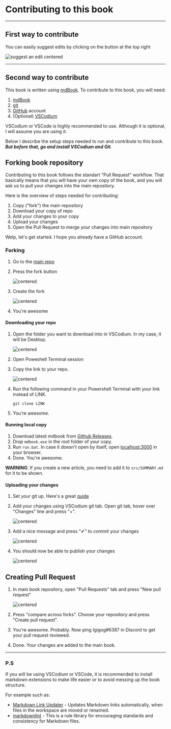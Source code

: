 # Contributing to this book

___

## First way to contribute

You can easily suggest edits by clicking on the button at the top right

![suggest an edit centered](contributing-images/suggest-an-edit.png)

___

## Second way to contribute

This book is written using [mdBook](https://github.com/rust-lang/mdBook). To contribute to this book, you will need:

1. [mdBook](https://github.com/rust-lang/mdBook)
2. [git](https://gitforwindows.org/)
3. [GitHub](https://github.com/) account
4. (Optional) [VSCodium](https://vscodium.com/)

VSCodium or VSCode is highly recommended to use. Although it is optional, I will assume you are using it.

Below I describe the setup steps needed to run and contribute to this book. *__But before that, go and install VSCodium and Git__*.

## Forking book repository

Contributing to this book follows the standart "Pull Request" workflow. That basically means that you will have your own copy of the book, and you will ask us to pull your changes into the main repository.

Here is the overview of steps needed for contributing:

1. Copy ("fork") the main repository
2. Download your copy of repo
3. Add your changes to your copy
4. Upload your changes
5. Open the Pull Request to merge your changes into main repository

Welp, let's get started. I hope you already have a GitHub account.

### Forking

1. Go to the [main repo](https://github.com/Igigog/anomaly-modding-book)
2. Press the fork button

    ![centered](contributing-images/3.PNG)

3. Create the fork

    ![centered](contributing-images/4.PNG)

4. You're awesome

#### Downloading your repo

1. Open the folder you want to download into in VSCodium. In my case, it will be Desktop.

    ![centered](contributing-images/5.PNG)

2. Open Poweshell Terminal session
3. Copy the link to your repo.

    ![centered](contributing-images/6.PNG)

4. Run the following command in your Powershell Terminal with your link instead of LINK.

    ```git
    git clone LINK
    ```

5. You're awesome.

#### Running local copy

1. Download latest mdbook from [Github Releases](https://github.com/rust-lang/mdBook/releases).
2. Drop `mdbook.exe` in the root folder of your copy.
3. Run `run.bat`. In case it doesn't open by itself, open [localhost:3000](localhost:3000) in your browser.
4. Done. You're awesome.

__WARNING__: If you create a new article, you need to add it to `src/SUMMARY.md` for it to be shown.

#### Uploading your changes

1. Set your git up. Here's a great [guide](https://docs.github.com/en/get-started/quickstart/set-up-git)

2. Add your changes using VSCodium git tab. Open git tab, hover over "Changes" line and press "+".

    ![centered](contributing-images/7.PNG)

3. Add a nice message and press "✔" to commit your changes

    ![centered](contributing-images/8.PNG)

4. You should now be able to publish your changes

    ![centered](contributing-images/9.PNG)

## Creating Pull Request

1. In main book repository, open "Pull Requests" tab and press "New pull request"

    ![centered](contributing-images/10.PNG)

2. Press "compare across forks". Choose your repository and press "Create pull request".

3. You're awesome. Probably. Now ping Igigog#6387 in Discord to get your pull request reviewed.

4. Done. Your changes are added to the main book.

___

### P.S

If you will be using VSCodium or VSCode, it is recommended to install markdown extensions to make life easier or to avoid messing up the book structure.

For example such as:

- [Markdown Link Updater](https://open-vsx.org/extension/mathiassoeholm/markdown-link-updater) - Updates Markdown links automatically, when files in the workspace are moved or renamed.
- [markdownlint](https://open-vsx.org/extension/DavidAnson/vscode-markdownlint) - This is a rule library for encouraging standards and consistency for Markdown files.
